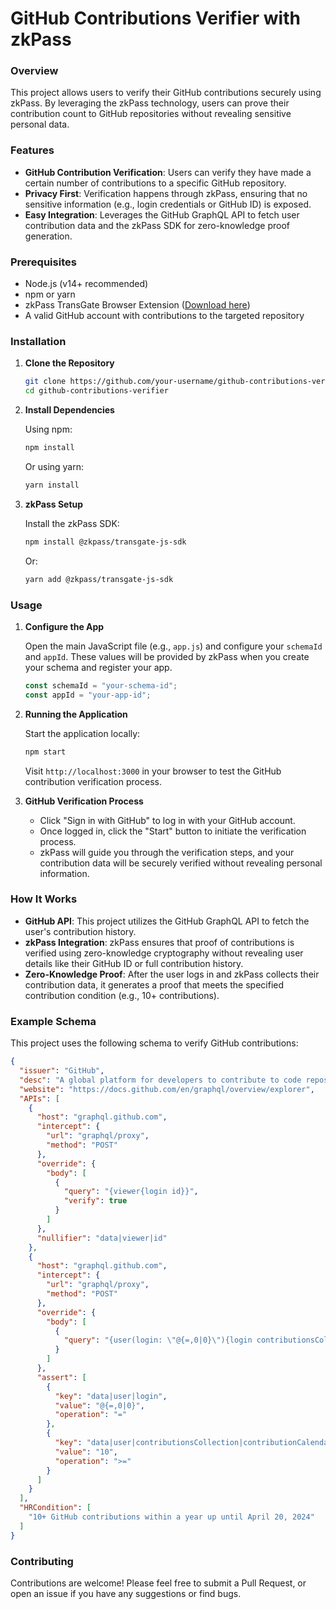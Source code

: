 # GitHub Contributions Verifier with zkPass

### Overview

This project allows users to verify their GitHub contributions securely using zkPass. By leveraging the zkPass technology, users can prove their contribution count to GitHub repositories without revealing sensitive personal data.

### Features

- **GitHub Contribution Verification**: Users can verify they have made a certain number of contributions to a specific GitHub repository.
- **Privacy First**: Verification happens through zkPass, ensuring that no sensitive information (e.g., login credentials or GitHub ID) is exposed.
- **Easy Integration**: Leverages the GitHub GraphQL API to fetch user contribution data and the zkPass SDK for zero-knowledge proof generation.

### Prerequisites

- Node.js (v14+ recommended)
- npm or yarn
- zkPass TransGate Browser Extension ([Download here](https://zkpass.io))
- A valid GitHub account with contributions to the targeted repository

### Installation

1. **Clone the Repository**

   ```bash
   git clone https://github.com/your-username/github-contributions-verifier.git
   cd github-contributions-verifier
   ```

2. **Install Dependencies**

   Using npm:

   ```bash
   npm install
   ```

   Or using yarn:

   ```bash
   yarn install
   ```

3. **zkPass Setup**

   Install the zkPass SDK:

   ```bash
   npm install @zkpass/transgate-js-sdk
   ```

   Or:

   ```bash
   yarn add @zkpass/transgate-js-sdk
   ```

### Usage

1. **Configure the App**

   Open the main JavaScript file (e.g., `app.js`) and configure your `schemaId` and `appId`. These values will be provided by zkPass when you create your schema and register your app.

   ```javascript
   const schemaId = "your-schema-id";
   const appId = "your-app-id";
   ```

2. **Running the Application**

   Start the application locally:

   ```bash
   npm start
   ```

   Visit `http://localhost:3000` in your browser to test the GitHub contribution verification process.

3. **GitHub Verification Process**

   - Click "Sign in with GitHub" to log in with your GitHub account.
   - Once logged in, click the "Start" button to initiate the verification process.
   - zkPass will guide you through the verification steps, and your contribution data will be securely verified without revealing personal information.

### How It Works

- **GitHub API**: This project utilizes the GitHub GraphQL API to fetch the user's contribution history.
- **zkPass Integration**: zkPass ensures that proof of contributions is verified using zero-knowledge cryptography without revealing user details like their GitHub ID or full contribution history.
- **Zero-Knowledge Proof**: After the user logs in and zkPass collects their contribution data, it generates a proof that meets the specified contribution condition (e.g., 10+ contributions).

### Example Schema

This project uses the following schema to verify GitHub contributions:

```json
{
  "issuer": "GitHub",
  "desc": "A global platform for developers to contribute to code repositories and collaborate on software projects.",
  "website": "https://docs.github.com/en/graphql/overview/explorer",
  "APIs": [
    {
      "host": "graphql.github.com",
      "intercept": {
        "url": "graphql/proxy",
        "method": "POST"
      },
      "override": {
        "body": [
          {
            "query": "{viewer{login id}}",
            "verify": true
          }
        ]
      },
      "nullifier": "data|viewer|id"
    },
    {
      "host": "graphql.github.com",
      "intercept": {
        "url": "graphql/proxy",
        "method": "POST"
      },
      "override": {
        "body": [
          {
            "query": "{user(login: \"@{=,0|0}\"){login contributionsCollection(to: \"2024-04-20T00:00:00\"){contributionCalendar{totalContributions}}}}"
          }
        ]
      },
      "assert": [
        {
          "key": "data|user|login",
          "value": "@{=,0|0}",
          "operation": "="
        },
        {
          "key": "data|user|contributionsCollection|contributionCalendar|totalContributions",
          "value": "10",
          "operation": ">="
        }
      ]
    }
  ],
  "HRCondition": [
    "10+ GitHub contributions within a year up until April 20, 2024"
  ]
}
```

### Contributing

Contributions are welcome! Please feel free to submit a Pull Request, or open an issue if you have any suggestions or find bugs.
